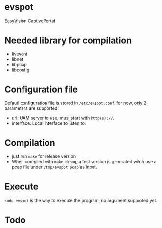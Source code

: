 # evspot
EasyVision CaptivePortal

# Needed library for compilation
- livevent
- libnet
- libpcap
- libconfig

# Configuration file
Defautl configuration file is stored in `/etc/evspot.conf`, for now, only 2 parameters are supported:
- url: UAM server to use, must start with `http(s)://`.
- interface: Local interface to listen to.

# Compilation
- just run `make` for release version
- When compiled with `make debug`, a test version is generated witch use a pcap file under `/tmp/evspot.pcap` as input.

# Execute
`sudo evspot` is the way to execute the program, no argument supproted yet.

# Todo
